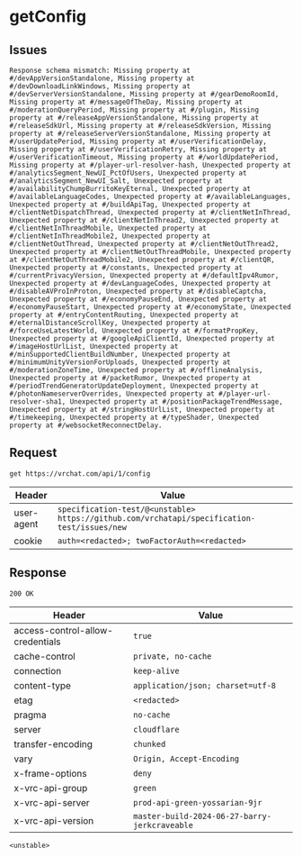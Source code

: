 # getConfig

## Issues
```
Response schema mismatch: Missing property at #/devAppVersionStandalone, Missing property at #/devDownloadLinkWindows, Missing property at #/devServerVersionStandalone, Missing property at #/gearDemoRoomId, Missing property at #/messageOfTheDay, Missing property at #/moderationQueryPeriod, Missing property at #/plugin, Missing property at #/releaseAppVersionStandalone, Missing property at #/releaseSdkUrl, Missing property at #/releaseSdkVersion, Missing property at #/releaseServerVersionStandalone, Missing property at #/userUpdatePeriod, Missing property at #/userVerificationDelay, Missing property at #/userVerificationRetry, Missing property at #/userVerificationTimeout, Missing property at #/worldUpdatePeriod, Missing property at #/player-url-resolver-hash, Unexpected property at #/analyticsSegment_NewUI_PctOfUsers, Unexpected property at #/analyticsSegment_NewUI_Salt, Unexpected property at #/availabilityChumpBurritoKeyEternal, Unexpected property at #/availableLanguageCodes, Unexpected property at #/availableLanguages, Unexpected property at #/buildApiTag, Unexpected property at #/clientNetDispatchThread, Unexpected property at #/clientNetInThread, Unexpected property at #/clientNetInThread2, Unexpected property at #/clientNetInThreadMobile, Unexpected property at #/clientNetInThreadMobile2, Unexpected property at #/clientNetOutThread, Unexpected property at #/clientNetOutThread2, Unexpected property at #/clientNetOutThreadMobile, Unexpected property at #/clientNetOutThreadMobile2, Unexpected property at #/clientQR, Unexpected property at #/constants, Unexpected property at #/currentPrivacyVersion, Unexpected property at #/defaultIpv4Rumor, Unexpected property at #/devLanguageCodes, Unexpected property at #/disableAVProInProton, Unexpected property at #/disableCaptcha, Unexpected property at #/economyPauseEnd, Unexpected property at #/economyPauseStart, Unexpected property at #/economyState, Unexpected property at #/entryContentRouting, Unexpected property at #/eternalDistanceScrollKey, Unexpected property at #/forceUseLatestWorld, Unexpected property at #/formatPropKey, Unexpected property at #/googleApiClientId, Unexpected property at #/imageHostUrlList, Unexpected property at #/minSupportedClientBuildNumber, Unexpected property at #/minimumUnityVersionForUploads, Unexpected property at #/moderationZoneTime, Unexpected property at #/offlineAnalysis, Unexpected property at #/packetRumor, Unexpected property at #/periodTrendGeneratorUpdateDeployment, Unexpected property at #/photonNameserverOverrides, Unexpected property at #/player-url-resolver-sha1, Unexpected property at #/positionPackageTrendMessage, Unexpected property at #/stringHostUrlList, Unexpected property at #/timekeeping, Unexpected property at #/typeShader, Unexpected property at #/websocketReconnectDelay.
```

## Request
`get https://vrchat.com/api/1/config`

| Header | Value |
| ------ | ----- |
| user-agent | `specification-test/@<unstable> https://github.com/vrchatapi/specification-test/issues/new` |
| cookie | `auth=<redacted>; twoFactorAuth=<redacted>` |


## Response
`200 OK`

| Header | Value |
| ------ | ----- |
| access-control-allow-credentials | `true` |
| cache-control | `private, no-cache` |
| connection | `keep-alive` |
| content-type | `application/json; charset=utf-8` |
| etag | `<redacted>` |
| pragma | `no-cache` |
| server | `cloudflare` |
| transfer-encoding | `chunked` |
| vary | `Origin, Accept-Encoding` |
| x-frame-options | `deny` |
| x-vrc-api-group | `green` |
| x-vrc-api-server | `prod-api-green-yossarian-9jr` |
| x-vrc-api-version | `master-build-2024-06-27-barry-jerkcraveable` |

```jsonc
<unstable>
```
